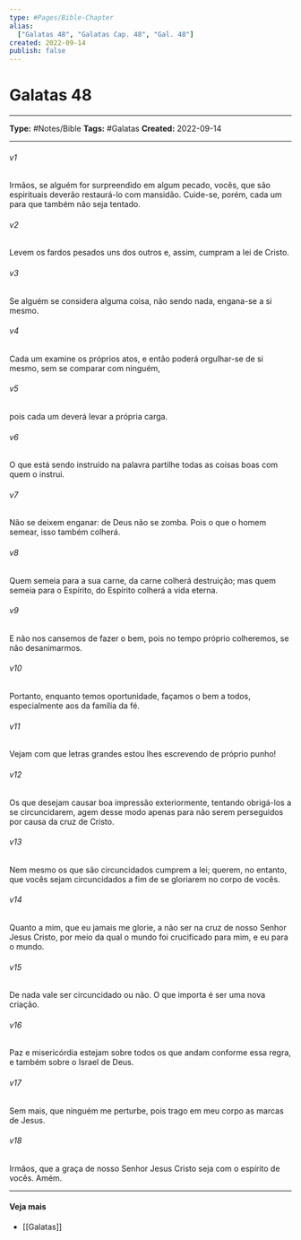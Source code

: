```yaml
---
type: #Pages/Bible-Chapter
alias:
  ["Galatas 48", "Galatas Cap. 48", "Gal. 48"]
created: 2022-09-14
publish: false
---
```


# Galatas 48

---

**Type:** #Notes/Bible
**Tags:** #Galatas
**Created:** 2022-09-14

---

###### v1
Irmãos, se alguém for surpreendido em algum pecado, vocês, que são espirituais deverão restaurá-lo com mansidão. Cuide-se, porém, cada um para que também não seja tentado.
###### v2
Levem os fardos pesados uns dos outros e, assim, cumpram a lei de Cristo.
###### v3
Se alguém se considera alguma coisa, não sendo nada, engana-se a si mesmo.
###### v4
Cada um examine os próprios atos, e então poderá orgulhar-se de si mesmo, sem se comparar com ninguém,
###### v5
pois cada um deverá levar a própria carga.
###### v6
O que está sendo instruído na palavra partilhe todas as coisas boas com quem o instrui.
###### v7
Não se deixem enganar: de Deus não se zomba. Pois o que o homem semear, isso também colherá.
###### v8
Quem semeia para a sua carne, da carne colherá destruição; mas quem semeia para o Espírito, do Espírito colherá a vida eterna.
###### v9
E não nos cansemos de fazer o bem, pois no tempo próprio colheremos, se não desanimarmos.
###### v10
Portanto, enquanto temos oportunidade, façamos o bem a todos, especialmente aos da família da fé.
###### v11
Vejam com que letras grandes estou lhes escrevendo de próprio punho!
###### v12
Os que desejam causar boa impressão exteriormente, tentando obrigá-los a se circuncidarem, agem desse modo apenas para não serem perseguidos por causa da cruz de Cristo.
###### v13
Nem mesmo os que são circuncidados cumprem a lei; querem, no entanto, que vocês sejam circuncidados a fim de se gloriarem no corpo de vocês.
###### v14
Quanto a mim, que eu jamais me glorie, a não ser na cruz de nosso Senhor Jesus Cristo, por meio da qual o mundo foi crucificado para mim, e eu para o mundo.
###### v15
De nada vale ser circuncidado ou não. O que importa é ser uma nova criação.
###### v16
Paz e misericórdia estejam sobre todos os que andam conforme essa regra, e também sobre o Israel de Deus.
###### v17
Sem mais, que ninguém me perturbe, pois trago em meu corpo as marcas de Jesus.
###### v18
Irmãos, que a graça de nosso Senhor Jesus Cristo seja com o espírito de vocês. Amém.


---

#### Veja mais

- [[Galatas]]
